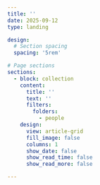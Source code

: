 ```yaml
---
title: ''
date: 2025-09-12
type: landing

design:
  # Section spacing
  spacing: '5rem'

# Page sections
sections:
  - block: collection
    content:
      title: ''
      text: ''
      filters:
        folders:
          - people
    design:
      view: article-grid
      fill_image: false
      columns: 1
      show_date: false
      show_read_time: false
      show_read_more: false

---
```

